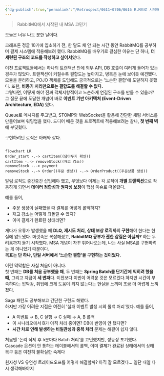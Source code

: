 ```yaml
---
{"dg-publish":true,"permalink":"/Retrospect/0611~0706/0616 R.M으로 시작해서 MSA를 겉 배우게 되다./","noteIcon":"","created":"2025-06-20T21:45:38.002+09:00","updated":"2025-07-21T17:30:24.445+09:00"}
---
```


> RabbitMQ에서 시작된 내 MSA 고민기 


오늘은 너무 나도 분한 날이다.

크래프톤 정글 10기에 입소하기 전, 한 달도 채 안 되는 시간 동안 RabbitMQ를 공부하며 결제 시스템에 적용해보려 했다. RabbitMQ를 배우기로 결심한 이유는 단 하나, **더 세련된 구조의 코드를 작성하고 싶어서**였다.

이전 프로젝트들에서는 하나의 트랜잭션 안에 외부 API, DB 호출이 여러개 들어가 있는 경우가 많았다.
트랜잭션이 커질수록 결합도는 높아지고, 병목은 눈에 보이듯 예견됐다. 모듈을 분리하고, POJO 객체를 도입해도 궁극적으로는 '느슨한 결합'에 도달하지 못했다.
또한, **비동기 처리만으로는 결합도를 해결할 수 없다.**  
그렇다면, 어떻게 해야 진짜 객체지향적이고 느슨하게 연결된 구조를 만들 수 있을까?  
그 질문 끝에 도달한 개념이 바로 **이벤트 기반 아키텍처 (Event-Driven Architecture, EDA)** 였다.

Queue로 메시지를 주고받고, STOMP와 WebSocket을 활용해 간단한 채팅 서비스를 만들어보며 워밍업을 했다. 드디어 배운 것을 프로젝트에 적용해보려는 찰나, **첫 번째 벽**에 부딪혔다.

구현하려던 로직은 아래와 같다.
```mermaid

flowchart LR
Order_start -.-> cartItem((담아두기 확인))
cartItem -.-> removeStock((재고 감소)) 
removeStock -.-> payment
removeStock -.-> Order((주문 생성)) -.-> OrderProduct((주문상품 생성))
```
알림 로직도 중간중간 삽입해야 했고, 무엇보다 이제는 각 로직이 **개별 트랜잭션**으로 작동하게 되면서 **데이터 정합성과 원자성 보장**이 핵심 이슈로 떠올랐다.

예를 들어,
- 주문 생성이 실패했을 때 결제를 어떻게 롤백하지?  
- 재고 감소는 어떻게 되돌릴 수 있지?  
- 이미 결제가 완료된 상태라면?

게다가 오류가 발생했을 때 **DLQ, 재시도 처리, 상태 보상 로직까지 구현**해야 한다는 현실에 압도됐다. 머릿속은 복잡해졌고, **RabbitMQ 공부가 괜한 삽질은 아닐까?** 하는 두려움까지 들기 시작했다. MSA 개념이 자꾸 튀어나오는데, 나는 사실 MSA를 구현하려는 게 아니었기 때문이다.  
**목표는 단 하나, 단일 서버에서 '느슨한 결합'을 구현하는 것이었다.**

이런 막막함은 사실 처음이 아니다.  
첫 번째는 **DB를 처음 공부했을 때**, 두 번째는 **Spring Batch를 단기간에 익히려 했을 때**, 그리고 지금이 **세 번째**다.
이전보다 이번이 어려운 것은 모르겠다.하지만 시간이 부족하다는 압박감, 취업에 크게 도움이 되지 않는다는 현실을 느끼며 조금 더 어렵게 느껴졌다.

Saga 패턴도 공부해보고 간단한 구현도 해봤다.  
하지만 가장 어려운 지점은 여전히 '실패 이벤트 발생 시의 롤백 처리'였다.
예를 들어,  
- A 이벤트 → B, C 실행 → C 실패 → A, B 롤백  
- 이 시나리오에서 B가 아직 처리 중이면? DB에 반영이 안 됐다면?  
- **시간 차로 인해 발생하는 비일관성과 중복 처리** 문제는 해결이 쉽지 않다.

처음엔 '논리 삭제 후 5분마다 Batch 처리'를 고민했지만, 성능상 포기했다.  
Cascade 옵션이 안 통하는 테이블에서의 롤백, 이미 결제가 완료된 상태에서의 상태 복구 등은 여전히 불확실한 숙제다

원자성 VS 유연성 트레이드오프를 어떻게 해결할까?
아직 잘 모르겠다... 일단 내일 다시 생각해봐야지 